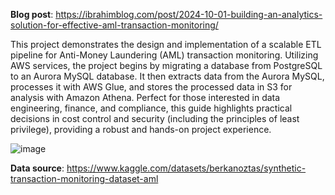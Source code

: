 **Blog post**: https://ibrahimblog.com/post/2024-10-01-building-an-analytics-solution-for-effective-aml-transaction-monitoring/

This project demonstrates the design and implementation of a scalable ETL pipeline for Anti-Money Laundering (AML) transaction monitoring. Utilizing AWS services, the project begins by migrating a database from PostgreSQL to an Aurora MySQL database. It then extracts data from the Aurora MySQL, processes it with AWS Glue, and stores the processed data in S3 for analysis with Amazon Athena. Perfect for those interested in data engineering, finance, and compliance, this guide highlights practical decisions in cost control and security (including the principles of least privilege), providing a robust and hands-on project experience.

![image](https://github.com/Ibrahim-Maiga/ETL-Pipeline-For-Migrating-Processing-And-Querying-AML-Transactions/blob/main/AML-Project-Architecture-Diagram.png)

**Data source**: https://www.kaggle.com/datasets/berkanoztas/synthetic-transaction-monitoring-dataset-aml
